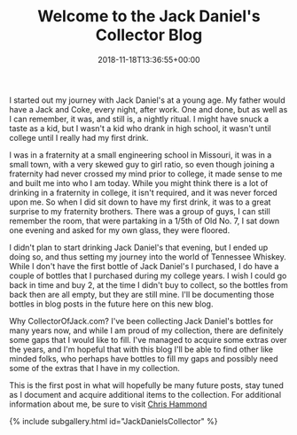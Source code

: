 ﻿---
layout: post
title: "Welcome to the Jack Daniel's Collector Blog"
description: Our origin story for collecting Jack Daniel's.
keywords: "jack, daniel's, jd, whiskey, collection, collector, glasses, bottles, value"
type: article
date: '2018-11-18T13:36:55+00:00'
permalink: JackDanielsCollector
image:
  feature: 1/post-bg1.jpg

gallery:
  JackDanielsCollector:
  - image_path: 1/CollectorOfJack-1.jpg
    image-caption: Jack Daniel's Holiday Select Box
    image-copyright: © CollectorOfJack.com
  - image_path: 1/CollectorOfJack-2.jpg
    image-caption: Jack Daniel's Holiday Select Barrel
    image-copyright: © CollectorOfJack.com

redirect_from: 
  - "about"
  - "About"
  - "about/"
  - "About/"

---

I started out my journey with Jack Daniel's at a young age. My father would have a Jack and Coke, every night, after work. One and done, but as well as I can remember, it was, and still is, a nightly ritual. I might have snuck a taste as a kid, but I wasn't a kid who drank in high school, it wasn't until college until I really had my first drink.

I was in a fraternity at a small engineering school in Missouri, it was in a small town, with a very skewed guy to girl ratio, so even though joining a fraternity had never crossed my mind prior to college, it made sense to me and built me into who I am today. While you might think there is a lot of drinking in a fraternity in college, it isn't required, and it was never forced upon me. So when I did sit down to have my first drink, it was to a great surprise to my fraternity brothers. There was a group of guys, I can still remember the room, that were partaking in a 1/5th of Old No. 7, I sat down one evening and asked for my own glass, they were floored.

I didn't plan to start drinking Jack Daniel's that evening, but I ended up doing so, and thus setting my journey into the world of Tennessee Whiskey. While I don't have the first bottle of Jack Daniel's I purchased, I do have a couple of bottles that I purchased during my college years. I wish I could go back in time and buy 2, at the time I didn't buy to collect, so the bottles from back then are all empty, but they are still mine. I'll be documenting those bottles in blog posts in the future here on this new blog.

Why CollectorOfJack.com? I've been collecting Jack Daniel's bottles for many years now, and while I am proud of my collection, there are definitely some gaps that I would like to fill. I've managed to acquire some extras over the years, and I'm hopeful that with this blog I'll be able to find other like minded folks, who perhaps have bottles to fill my gaps and possibly need some of the extras that I have in my collection.

This is the first post in what will hopefully be many future posts, stay tuned as I document and acquire additional items to the collection. For additional information about me, be sure to visit [Chris Hammond](https://ChrisHammond.com)


{% include subgallery.html id="JackDanielsCollector" %}

